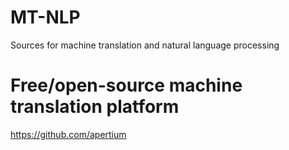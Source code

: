 # MT-NLP
Sources for machine translation and natural language processing
# Free/open-source machine translation platform
https://github.com/apertium
